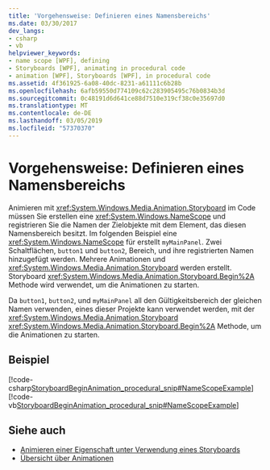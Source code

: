 ```yaml
---
title: 'Vorgehensweise: Definieren eines Namensbereichs'
ms.date: 03/30/2017
dev_langs:
- csharp
- vb
helpviewer_keywords:
- name scope [WPF], defining
- Storyboards [WPF], animating in procedural code
- animation [WPF], Storyboards [WPF], in procedural code
ms.assetid: 4f361925-6a08-40dc-8231-a61111c6b28b
ms.openlocfilehash: 6afb59550d774109c62c283905495c76b0834b3d
ms.sourcegitcommit: 0c48191d6d641ce88d7510e319cf38c0e35697d0
ms.translationtype: MT
ms.contentlocale: de-DE
ms.lasthandoff: 03/05/2019
ms.locfileid: "57370370"
---
```

# <a name="how-to-define-a-name-scope"></a>Vorgehensweise: Definieren eines Namensbereichs
Animieren mit <xref:System.Windows.Media.Animation.Storyboard> im Code müssen Sie erstellen eine <xref:System.Windows.NameScope> und registrieren Sie die Namen der Zielobjekte mit dem Element, das diesen Namensbereich besitzt. Im folgenden Beispiel eine <xref:System.Windows.NameScope> für erstellt `myMainPanel`. Zwei Schaltflächen, `button1` und `button2`, Bereich, und ihre registrierten Namen hinzugefügt werden. Mehrere Animationen und <xref:System.Windows.Media.Animation.Storyboard> werden erstellt. Storyboard <xref:System.Windows.Media.Animation.Storyboard.Begin%2A> Methode wird verwendet, um die Animationen zu starten.  
  
 Da `button1`, `button2`, und `myMainPanel` all den Gültigkeitsbereich der gleichen Namen verwenden, eines dieser Projekte kann verwendet werden, mit der <xref:System.Windows.Media.Animation.Storyboard> <xref:System.Windows.Media.Animation.Storyboard.Begin%2A> Methode, um die Animationen zu starten.  
  
## <a name="example"></a>Beispiel  
 [!code-csharp[StoryboardBeginAnimation_procedural_snip#NameScopeExample](~/samples/snippets/csharp/VS_Snippets_Wpf/StoryboardBeginAnimation_procedural_snip/CSharp/ScopeExample.cs#namescopeexample)]
 [!code-vb[StoryboardBeginAnimation_procedural_snip#NameScopeExample](~/samples/snippets/visualbasic/VS_Snippets_Wpf/StoryboardBeginAnimation_procedural_snip/visualbasic/scopeexample.vb#namescopeexample)]  
  
## <a name="see-also"></a>Siehe auch
- [Animieren einer Eigenschaft unter Verwendung eines Storyboards](how-to-animate-a-property-by-using-a-storyboard.md)
- [Übersicht über Animationen](animation-overview.md)
